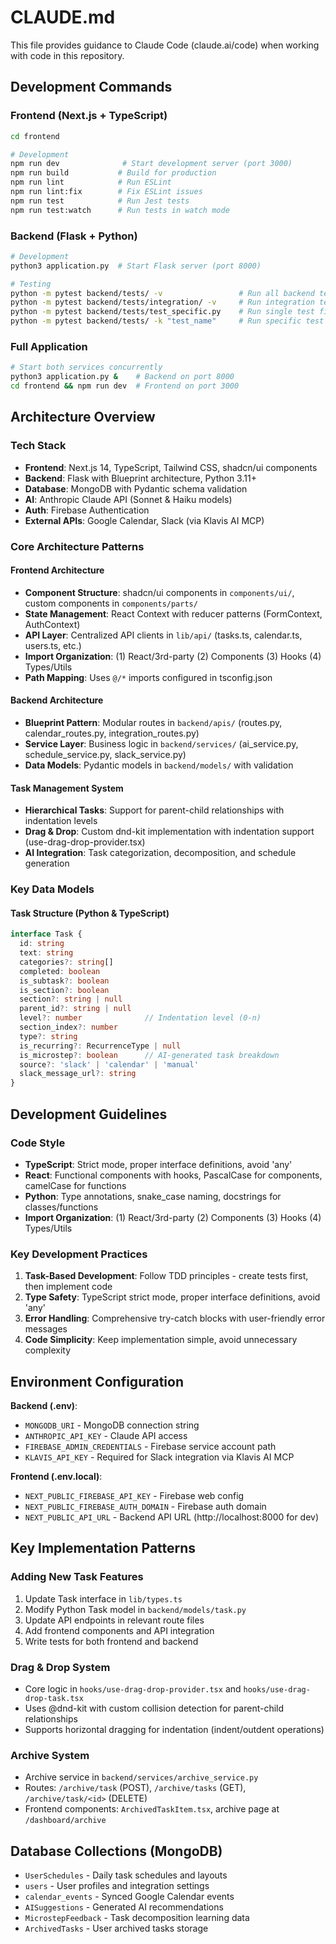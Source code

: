 # CLAUDE.md

This file provides guidance to Claude Code (claude.ai/code) when working with code in this repository.

## Development Commands

### Frontend (Next.js + TypeScript)
```bash
cd frontend

# Development
npm run dev              # Start development server (port 3000)
npm run build           # Build for production
npm run lint            # Run ESLint
npm run lint:fix        # Fix ESLint issues
npm run test            # Run Jest tests
npm run test:watch      # Run tests in watch mode
```

### Backend (Flask + Python)
```bash
# Development
python3 application.py  # Start Flask server (port 8000)

# Testing
python -m pytest backend/tests/ -v                 # Run all backend tests with verbose output
python -m pytest backend/tests/integration/ -v     # Run integration tests
python -m pytest backend/tests/test_specific.py    # Run single test file
python -m pytest backend/tests/ -k "test_name"     # Run specific test by name
```

### Full Application
```bash
# Start both services concurrently
python3 application.py &    # Backend on port 8000
cd frontend && npm run dev  # Frontend on port 3000
```

## Architecture Overview

### Tech Stack
- **Frontend**: Next.js 14, TypeScript, Tailwind CSS, shadcn/ui components
- **Backend**: Flask with Blueprint architecture, Python 3.11+
- **Database**: MongoDB with Pydantic schema validation
- **AI**: Anthropic Claude API (Sonnet & Haiku models)
- **Auth**: Firebase Authentication
- **External APIs**: Google Calendar, Slack (via Klavis AI MCP)

### Core Architecture Patterns

#### Frontend Architecture
- **Component Structure**: shadcn/ui components in `components/ui/`, custom components in `components/parts/`
- **State Management**: React Context with reducer patterns (FormContext, AuthContext)
- **API Layer**: Centralized API clients in `lib/api/` (tasks.ts, calendar.ts, users.ts, etc.)
- **Import Organization**: (1) React/3rd-party (2) Components (3) Hooks (4) Types/Utils
- **Path Mapping**: Uses `@/*` imports configured in tsconfig.json

#### Backend Architecture
- **Blueprint Pattern**: Modular routes in `backend/apis/` (routes.py, calendar_routes.py, integration_routes.py)
- **Service Layer**: Business logic in `backend/services/` (ai_service.py, schedule_service.py, slack_service.py)
- **Data Models**: Pydantic models in `backend/models/` with validation

#### Task Management System
- **Hierarchical Tasks**: Support for parent-child relationships with indentation levels
- **Drag & Drop**: Custom dnd-kit implementation with indentation support (use-drag-drop-provider.tsx)
- **AI Integration**: Task categorization, decomposition, and schedule generation

### Key Data Models

#### Task Structure (Python & TypeScript)
```typescript
interface Task {
  id: string
  text: string
  categories?: string[]
  completed: boolean
  is_subtask?: boolean
  is_section?: boolean
  section?: string | null
  parent_id?: string | null
  level?: number              // Indentation level (0-n)
  section_index?: number
  type?: string
  is_recurring?: RecurrenceType | null
  is_microstep?: boolean      // AI-generated task breakdown
  source?: 'slack' | 'calendar' | 'manual'
  slack_message_url?: string
}
```

## Development Guidelines

### Code Style
- **TypeScript**: Strict mode, proper interface definitions, avoid 'any'
- **React**: Functional components with hooks, PascalCase for components, camelCase for functions
- **Python**: Type annotations, snake_case naming, docstrings for classes/functions
- **Import Organization**: (1) React/3rd-party (2) Components (3) Hooks (4) Types/Utils

### Key Development Practices
1. **Task-Based Development**: Follow TDD principles - create tests first, then implement code
2. **Type Safety**: TypeScript strict mode, proper interface definitions, avoid 'any'
3. **Error Handling**: Comprehensive try-catch blocks with user-friendly error messages
4. **Code Simplicity**: Keep implementation simple, avoid unnecessary complexity

## Environment Configuration

**Backend (.env)**:
- `MONGODB_URI` - MongoDB connection string
- `ANTHROPIC_API_KEY` - Claude API access
- `FIREBASE_ADMIN_CREDENTIALS` - Firebase service account path
- `KLAVIS_API_KEY` - Required for Slack integration via Klavis AI MCP

**Frontend (.env.local)**:
- `NEXT_PUBLIC_FIREBASE_API_KEY` - Firebase web config
- `NEXT_PUBLIC_FIREBASE_AUTH_DOMAIN` - Firebase auth domain
- `NEXT_PUBLIC_API_URL` - Backend API URL (http://localhost:8000 for dev)

## Key Implementation Patterns

### Adding New Task Features
1. Update Task interface in `lib/types.ts`
2. Modify Python Task model in `backend/models/task.py`
3. Update API endpoints in relevant route files
4. Add frontend components and API integration
5. Write tests for both frontend and backend

### Drag & Drop System
- Core logic in `hooks/use-drag-drop-provider.tsx` and `hooks/use-drag-drop-task.tsx`
- Uses @dnd-kit with custom collision detection for parent-child relationships
- Supports horizontal dragging for indentation (indent/outdent operations)

### Archive System
- Archive service in `backend/services/archive_service.py`
- Routes: `/archive/task` (POST), `/archive/tasks` (GET), `/archive/task/<id>` (DELETE)
- Frontend components: `ArchivedTaskItem.tsx`, archive page at `/dashboard/archive`

## Database Collections (MongoDB)
- `UserSchedules` - Daily task schedules and layouts
- `users` - User profiles and integration settings
- `calendar_events` - Synced Google Calendar events
- `AISuggestions` - Generated AI recommendations
- `MicrostepFeedback` - Task decomposition learning data
- `ArchivedTasks` - User archived tasks storage